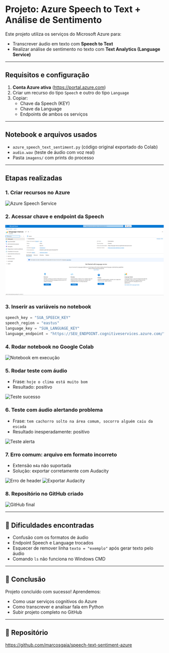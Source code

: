 # Projeto: Azure Speech to Text + Análise de Sentimento

Este projeto utiliza os serviços do Microsoft Azure para:
-  Transcrever áudio em texto com **Speech to Text**
-  Realizar análise de sentimento no texto com **Text Analytics (Language Service)**

---

##  Requisitos e configuração

1. **Conta Azure ativa** (https://portal.azure.com)
2. Criar um recurso do tipo `Speech` e outro do tipo `Language`
3. Copiar:
   - Chave da Speech (KEY)
   - Chave da Language
   - Endpoints de ambos os serviços

---

##  Notebook e arquivos usados

- `azure_speech_text_sentiment.py` (código original exportado do Colab)
- `audio.wav` (teste de áudio com voz real)
- Pasta `imagens/` com prints do processo

---

##  Etapas realizadas

### 1. Criar recursos no Azure
![Azure Speech Service](imagens/01-azure-service.png)

### 2. Acessar chave e endpoint da Speech
![Chave Speech](imagens/02-azure-speech-key.png)

### 3. Inserir as variáveis no notebook
```python
speech_key = "SUA_SPEECH_KEY"
speech_region = "eastus"
language_key = "SUA_LANGUAGE_KEY"
language_endpoint = "https://SEU_ENDPOINT.cognitiveservices.azure.com/"
```

### 4. Rodar notebook no Google Colab
![Notebook em execução](imagens/03-colab-edit.png)

### 5. Rodar teste com áudio
- Frase: `hoje o clima está muito bom`
- Resultado: positivo

![Teste sucesso](imagens/04-audio-teste-ok.png)

### 6. Teste com áudio alertando problema
- Frase: `tem cachorro solto na área comum, socorro alguém caiu da escada`
- Resultado inesperadamente: positivo

![Teste alerta](imagens/05-audio-cachorro.png)

### 7. Erro comum: arquivo em formato incorreto
- Extensão `m4a` não suportada
- Solução: exportar corretamente com Audacity

![Erro de header](imagens/06-audio-error.png)
![Exportar Audacity](imagens/07-audacity-export.png)

### 8. Repositório no GitHub criado
![GitHub final](imagens/08-github-repo-final.png)

---

## 🚫 Dificuldades encontradas
- Confusão com os formatos de áudio
- Endpoint Speech e Language trocados
- Esquecer de remover linha `texto = "exemplo"` após gerar texto pelo áudio
- Comando `ls` não funciona no Windows CMD

---

## 📅 Conclusão

Projeto concluído com sucesso!
Aprendemos:
- Como usar serviços cognitivos do Azure
- Como transcrever e analisar fala em Python
- Subir projeto completo no GitHub

---

## 🔗 Repositório
https://github.com/marcosgaia/speech-text-sentiment-azure

